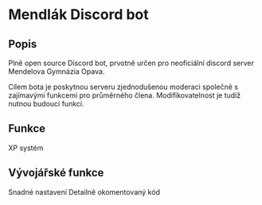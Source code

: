 # Mendlák Discord bot


## Popis
Plně open source Discord bot, prvotně určen pro neoficiální discord server Mendelova Gymnázia Opava.

Cílem bota je poskytnou serveru zjednodušenou moderaci společně s zajímavými funkcemi pro průměrného člena. Modifikovatelnost je tudíž nutnou budoucí funkcí.

## Funkce

XP systém

## Vývojářské funkce

Snadné nastavení
Detailně okomentovaný kód
